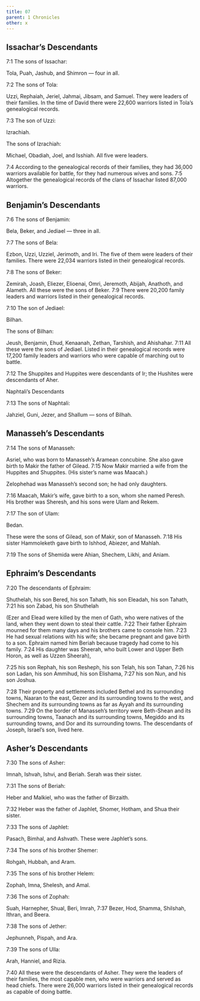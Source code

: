 ```yaml
---
title: 07
parent: 1 Chronicles
other: x
---
```


## Issachar’s Descendants

<a name="7:1">7:1</a> The sons of Issachar:

Tola, Puah, Jashub, and Shimron — four in all.

<a name="7:2">7:2</a> The sons of Tola:

Uzzi, Rephaiah, Jeriel, Jahmai, Jibsam, and Samuel. They were leaders of their families. In the time of David there were 22,600 warriors listed in Tola’s genealogical records.

<a name="7:3">7:3</a> The son of Uzzi:

Izrachiah.

The sons of Izrachiah:

Michael, Obadiah, Joel, and Isshiah. All five were leaders.

<a name="7:4">7:4</a> According to the genealogical records of their families, they had 36,000 warriors available for battle, for they had numerous wives and sons. <a name="7:5">7:5</a> Altogether the genealogical records of the clans of Issachar listed 87,000 warriors.

## Benjamin’s Descendants

<a name="7:6">7:6</a> The sons of Benjamin:

Bela, Beker, and Jediael — three in all.

<a name="7:7">7:7</a> The sons of Bela:

Ezbon, Uzzi, Uzziel, Jerimoth, and Iri. The five of them were leaders of their families. There were 22,034 warriors listed in their genealogical records.

<a name="7:8">7:8</a> The sons of Beker:

Zemirah, Joash, Eliezer, Elioenai, Omri, Jeremoth, Abijah, Anathoth, and Alameth. All these were the sons of Beker. <a name="7:9">7:9</a> There were 20,200 family leaders and warriors listed in their genealogical records.

<a name="7:10">7:10</a> The son of Jediael:

Bilhan.

The sons of Bilhan:

Jeush, Benjamin, Ehud, Kenaanah, Zethan, Tarshish, and Ahishahar. <a name="7:11">7:11</a> All these were the sons of Jediael. Listed in their genealogical records were 17,200 family leaders and warriors who were capable of marching out to battle.

<a name="7:12">7:12</a> The Shuppites and Huppites were descendants of Ir; the Hushites were descendants of Aher.

Naphtali’s Descendants

<a name="7:13">7:13</a> The sons of Naphtali:

Jahziel, Guni, Jezer, and Shallum — sons of Bilhah.

## Manasseh’s Descendants

<a name="7:14">7:14</a> The sons of Manasseh:

Asriel, who was born to Manasseh’s Aramean concubine. She also gave birth to Makir the father of Gilead. <a name="7:15">7:15</a> Now Makir married a wife from the Huppites and Shuppites. (His sister’s name was Maacah.)

Zelophehad was Manasseh’s second son; he had only daughters.

<a name="7:16">7:16</a> Maacah, Makir’s wife, gave birth to a son, whom she named Peresh. His brother was Sheresh, and his sons were Ulam and Rekem.

<a name="7:17">7:17</a> The son of Ulam:

Bedan.

These were the sons of Gilead, son of Makir, son of Manasseh. <a name="7:18">7:18</a> His sister Hammoleketh gave birth to Ishhod, Abiezer, and Mahlah.

<a name="7:19">7:19</a> The sons of Shemida were Ahian, Shechem, Likhi, and Aniam.

## Ephraim’s Descendants

<a name="7:20">7:20</a> The descendants of Ephraim:

Shuthelah, his son Bered, his son Tahath, his son Eleadah, his son Tahath, <a name="7:21">7:21</a> his son Zabad, his son Shuthelah

(Ezer and Elead were killed by the men of Gath, who were natives of the land, when they went down to steal their cattle. <a name="7:22">7:22</a> Their father Ephraim mourned for them many days and his brothers came to console him. <a name="7:23">7:23</a> He had sexual relations with his wife; she became pregnant and gave birth to a son. Ephraim named him Beriah because tragedy had come to his family. <a name="7:24">7:24</a> His daughter was Sheerah, who built Lower and Upper Beth Horon, as well as Uzzen Sheerah),

<a name="7:25">7:25</a> his son Rephah, his son Resheph, his son Telah, his son Tahan, <a name="7:26">7:26</a> his son Ladan, his son Ammihud, his son Elishama, <a name="7:27">7:27</a> his son Nun, and his son Joshua.

<a name="7:28">7:28</a> Their property and settlements included Bethel and its surrounding towns, Naaran to the east, Gezer and its surrounding towns to the west, and Shechem and its surrounding towns as far as Ayyah and its surrounding towns. <a name="7:29">7:29</a> On the border of Manasseh’s territory were Beth-Shean and its surrounding towns, Taanach and its surrounding towns, Megiddo and its surrounding towns, and Dor and its surrounding towns. The descendants of Joseph, Israel’s son, lived here.

## Asher’s Descendants

<a name="7:30">7:30</a> The sons of Asher:

Imnah, Ishvah, Ishvi, and Beriah. Serah was their sister.

<a name="7:31">7:31</a> The sons of Beriah:

Heber and Malkiel, who was the father of Birzaith.

<a name="7:32">7:32</a> Heber was the father of Japhlet, Shomer, Hotham, and Shua their sister.

<a name="7:33">7:33</a> The sons of Japhlet:

Pasach, Bimhal, and Ashvath. These were Japhlet’s sons.

<a name="7:34">7:34</a> The sons of his brother Shemer:

Rohgah, Hubbah, and Aram.

<a name="7:35">7:35</a> The sons of his brother Helem:

Zophah, Imna, Shelesh, and Amal.

<a name="7:36">7:36</a> The sons of Zophah:

Suah, Harnepher, Shual, Beri, Imrah, <a name="7:37">7:37</a> Bezer, Hod, Shamma, Shilshah, Ithran, and Beera.

<a name="7:38">7:38</a> The sons of Jether:

Jephunneh, Pispah, and Ara.

<a name="7:39">7:39</a> The sons of Ulla:

Arah, Hanniel, and Rizia.

<a name="7:40">7:40</a> All these were the descendants of Asher. They were the leaders of their families, the most capable men, who were warriors and served as head chiefs. There were 26,000 warriors listed in their genealogical records as capable of doing battle.
